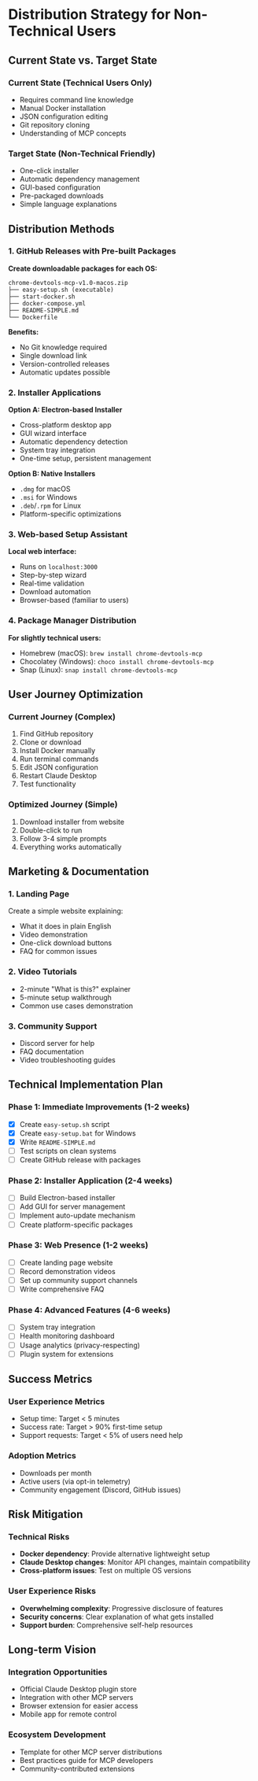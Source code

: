 # Distribution Strategy for Non-Technical Users

## Current State vs. Target State

### Current State (Technical Users Only)

- Requires command line knowledge
- Manual Docker installation
- JSON configuration editing
- Git repository cloning
- Understanding of MCP concepts

### Target State (Non-Technical Friendly)

- One-click installer
- Automatic dependency management
- GUI-based configuration
- Pre-packaged downloads
- Simple language explanations

## Distribution Methods

### 1. GitHub Releases with Pre-built Packages

**Create downloadable packages for each OS:**

```
chrome-devtools-mcp-v1.0-macos.zip
├── easy-setup.sh (executable)
├── start-docker.sh
├── docker-compose.yml
├── README-SIMPLE.md
└── Dockerfile
```

**Benefits:**

- No Git knowledge required
- Single download link
- Version-controlled releases
- Automatic updates possible

### 2. Installer Applications

**Option A: Electron-based Installer**

- Cross-platform desktop app
- GUI wizard interface
- Automatic dependency detection
- System tray integration
- One-time setup, persistent management

**Option B: Native Installers**

- `.dmg` for macOS
- `.msi` for Windows
- `.deb`/`.rpm` for Linux
- Platform-specific optimizations

### 3. Web-based Setup Assistant

**Local web interface:**

- Runs on `localhost:3000`
- Step-by-step wizard
- Real-time validation
- Download automation
- Browser-based (familiar to users)

### 4. Package Manager Distribution

**For slightly technical users:**

- Homebrew (macOS): `brew install chrome-devtools-mcp`
- Chocolatey (Windows): `choco install chrome-devtools-mcp`
- Snap (Linux): `snap install chrome-devtools-mcp`

## User Journey Optimization

### Current Journey (Complex)

1. Find GitHub repository
2. Clone or download
3. Install Docker manually
4. Run terminal commands
5. Edit JSON configuration
6. Restart Claude Desktop
7. Test functionality

### Optimized Journey (Simple)

1. Download installer from website
2. Double-click to run
3. Follow 3-4 simple prompts
4. Everything works automatically

## Marketing & Documentation

### 1. Landing Page

Create a simple website explaining:

- What it does in plain English
- Video demonstration
- One-click download buttons
- FAQ for common issues

### 2. Video Tutorials

- 2-minute "What is this?" explainer
- 5-minute setup walkthrough
- Common use cases demonstration

### 3. Community Support

- Discord server for help
- FAQ documentation
- Video troubleshooting guides

## Technical Implementation Plan

### Phase 1: Immediate Improvements (1-2 weeks)

- [x] Create `easy-setup.sh` script
- [x] Create `easy-setup.bat` for Windows
- [x] Write `README-SIMPLE.md`
- [ ] Test scripts on clean systems
- [ ] Create GitHub release with packages

### Phase 2: Installer Application (2-4 weeks)

- [ ] Build Electron-based installer
- [ ] Add GUI for server management
- [ ] Implement auto-update mechanism
- [ ] Create platform-specific packages

### Phase 3: Web Presence (1-2 weeks)

- [ ] Create landing page website
- [ ] Record demonstration videos
- [ ] Set up community support channels
- [ ] Write comprehensive FAQ

### Phase 4: Advanced Features (4-6 weeks)

- [ ] System tray integration
- [ ] Health monitoring dashboard
- [ ] Usage analytics (privacy-respecting)
- [ ] Plugin system for extensions

## Success Metrics

### User Experience Metrics

- Setup time: Target < 5 minutes
- Success rate: Target > 90% first-time setup
- Support requests: Target < 5% of users need help

### Adoption Metrics

- Downloads per month
- Active users (via opt-in telemetry)
- Community engagement (Discord, GitHub issues)

## Risk Mitigation

### Technical Risks

- **Docker dependency**: Provide alternative lightweight setup
- **Claude Desktop changes**: Monitor API changes, maintain compatibility
- **Cross-platform issues**: Test on multiple OS versions

### User Experience Risks

- **Overwhelming complexity**: Progressive disclosure of features
- **Security concerns**: Clear explanation of what gets installed
- **Support burden**: Comprehensive self-help resources

## Long-term Vision

### Integration Opportunities

- Official Claude Desktop plugin store
- Integration with other MCP servers
- Browser extension for easier access
- Mobile app for remote control

### Ecosystem Development

- Template for other MCP server distributions
- Best practices guide for MCP developers
- Community-contributed extensions
